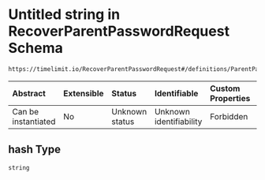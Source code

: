 # Untitled string in RecoverParentPasswordRequest Schema

```txt
https://timelimit.io/RecoverParentPasswordRequest#/definitions/ParentPassword/properties/hash
```



| Abstract            | Extensible | Status         | Identifiable            | Custom Properties | Additional Properties | Access Restrictions | Defined In                                                                                                   |
| :------------------ | :--------- | :------------- | :---------------------- | :---------------- | :-------------------- | :------------------ | :----------------------------------------------------------------------------------------------------------- |
| Can be instantiated | No         | Unknown status | Unknown identifiability | Forbidden         | Allowed               | none                | [RecoverParentPasswordRequest.schema.json*](RecoverParentPasswordRequest.schema.json "open original schema") |

## hash Type

`string`
